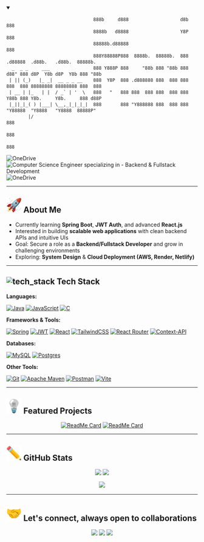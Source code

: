 <!-- Banner / Cover Image (Optional) -->
<details open>
  <summary></summary>
<p align="center">

```
                                888b     d888                   d8b      888                            
                                8888b   d8888                   Y8P      888                            
                                88888b.d88888                            888                            
                                888Y88888P888  8888b.  88888b.  888  .d88888  .d88b.   .d88b.  88888b.  
  _  _ _     ___                888 Y888P 888     "88b 888 "88b 888 d88" 888 d8P  Y8b d8P  Y8b 888 "88b 
 | || (_)   |_ _|  __ _ _ __    888  Y8P  888 .d888888 888  888 888 888  888 88888888 88888888 888  888 
 | __ | |_   | |  / _` | '  \   888   "   888 888  888 888  888 888 Y88b 888 Y8b.     Y8b.     888 d88P 
 |_||_|_( ) |___| \__,_|_|_|_|  888       888 "Y888888 888  888 888  "Y88888  "Y8888   "Y8888  88888P"  
        |/                                                                                     888      
                                                                                               888      
                                                                                               888      
```
  
</p>
</details>

![OneDrive](https://img.shields.io/badge/Manideep%20Bhattacharyya-black?style=for-the-badge)
![Computer Science Engineer specializing in - Backend & Fullstack Development](https://img.shields.io/static/v1?label=Computer%20Science%20Engineer%20specializing%20in&message=Backend+and+Fullstack+Development&labelColor=000&color=fff&style=for-the-badge)
![OneDrive](https://img.shields.io/badge/Based%20in%20India-white?style=for-the-badge)


---

## <img src="src/assets/Rocket.gif" alt="amout_me" height="40" /> About Me  
- Currently learning **Spring Boot**, **JWT Auth**, and advanced **React.js**
- Interested in building **scalable web applications** with clean backend APIs and intuitive UIs
- Goal: Secure a role as a **Backend/Fullstack Developer** and grow in challenging environments
- Exploring: **System Design** & **Cloud Deployment (AWS, Render, Netlify)**

---

## <img src="src/assets/Settings.gif" alt="tech_stack" height="40" /> Tech Stack  

  
**Languages:**

[![Java](https://img.shields.io/badge/java-%23ED8B00.svg?style=for-the-badge&logo=openjdk&logoColor=white)](https://docs.oracle.com/en/java/)
[![JavaScript](https://img.shields.io/badge/javascript-%23323330.svg?style=for-the-badge&logo=javascript&logoColor=%23F7DF1E)](https://developer.mozilla.org/en-US/docs/Web/JavaScript)
[![C](https://img.shields.io/badge/c-%2300599C.svg?style=for-the-badge&logo=c&logoColor=white)](https://devdocs.io/c/)

**Frameworks & Tools:**
  
[![Spring](https://img.shields.io/badge/spring%20boot-%236DB33F.svg?style=for-the-badge&logo=spring&logoColor=white)](https://docs.spring.io/spring-boot/docs/3.2.5/reference/htmlsingle/)
[![JWT](https://img.shields.io/badge/JWT-black?style=for-the-badge&logo=JSON%20web%20tokens)](https://www.jwt.io/introduction)
[![React](https://img.shields.io/badge/react-%2320232a.svg?style=for-the-badge&logo=react&logoColor=%2361DAFB)](https://react.dev/reference/react)
[![TailwindCSS](https://img.shields.io/badge/tailwindcss-%2338B2AC.svg?style=for-the-badge&logo=tailwind-css&logoColor=white)](https://tailwindcss.com/docs/installation/using-vite)
[![React Router](https://img.shields.io/badge/React_Router-CA4245?style=for-the-badge&logo=react-router&logoColor=white)](https://reactrouter.com/home)
[![Context-API](https://img.shields.io/badge/Context--Api-000000?style=for-the-badge&logo=react)](https://react.dev/reference/react/useContext)

**Databases:**
  
[![MySQL](https://img.shields.io/badge/mysql-4479A1.svg?style=for-the-badge&logo=mysql&logoColor=white)](https://dev.mysql.com/doc/)
[![Postgres](https://img.shields.io/badge/postgresSQL-%23316192.svg?style=for-the-badge&logo=postgresql&logoColor=white)](https://www.postgresql.org/docs/)

**Other Tools:**
  
[![Git](https://img.shields.io/badge/git-%23F05033.svg?style=for-the-badge&logo=git&logoColor=white)](https://git-scm.com/docs)
[![Apache Maven](https://img.shields.io/badge/Apache%20Maven-C71A36?style=for-the-badge&logo=Apache%20Maven&logoColor=white)](https://maven.apache.org/guides/index.html)
[![Postman](https://img.shields.io/badge/Postman-%23FF6C37.svg?style=for-the-badge&logo=postman&logoColor=white)](https://learning.postman.com/docs/introduction/overview/)
[![Vite](https://img.shields.io/badge/vite-%23646CFF.svg?style=for-the-badge&logo=vite&logoColor=white)](https://vite.dev/guide/)

---

## <img src="src/assets/Light Bulb.gif" alt="pin_project" height="40" /> Featured Projects

<div align="center">

[![ReadMe Card](https://github-readme-stats.vercel.app/api/pin/?username=Manideep-X&repo=Spend-Guide-Frontend&theme=github_dark)](https://github.com/Manideep-X/Spend-Guide-Frontend)
[![ReadMe Card](https://github-readme-stats.vercel.app/api/pin/?username=Manideep-X&repo=Spend-Guide-Backend&theme=github_dark)](https://github.com/Manideep-X/Spend-Guide-Backend)
  
</div>

---

## <img src="src/assets/Pencil.gif" alt="github_stats" height="40" /> GitHub Stats

<p align="center">
  
  <img src="https://github-readme-stats.vercel.app/api?username=Manideep-X&theme=github_dark&hide_border=false&include_all_commits=false&count_private=false&format=png" height="160" />
  <img src="https://github-readme-stats.vercel.app/api/top-langs/?username=Manideep-X&theme=github_dark&hide_border=false&include_all_commits=false&count_private=false&layout=compact&format=png" height="160" />
  
</p>

<p align="center">
  <img src="https://nirzak-streak-stats.vercel.app/?user=Manideep-X&theme=github_dark&hide_border=false&format=png" height="160" />
</p>

---

## <img src="src/assets/Handshake.gif" alt="social_links" height="40" /> Let's connect, always open to collaborations

<p align="center">
  <a href="https://www.linkedin.com/in/manideep-bhattacharyya-9ab78b20b/"><img src="https://img.shields.io/badge/linkedin-%230077B5.svg?style=for-the-badge&logo=linkedin&logoColor=white"/></a>
  <a href="mailto:manideepbhattacharyya2002@gmail.com"><img src="https://img.shields.io/badge/Gmail-D14836?style=for-the-badge&logo=gmail&logoColor=white"/></a>
  <a href="https://github.com/Manideep-X"><img src="https://img.shields.io/badge/github-%23121011.svg?style=for-the-badge&logo=github&logoColor=white"/></a>
</p>
